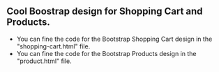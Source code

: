 ## Cool Boostrap design for Shopping Cart and Products.
- You can fine the code for the Bootstrap Shopping Cart design in the "shopping-cart.html" file.
- You can fine the code for the Bootstrap Products design in the "product.html" file.




